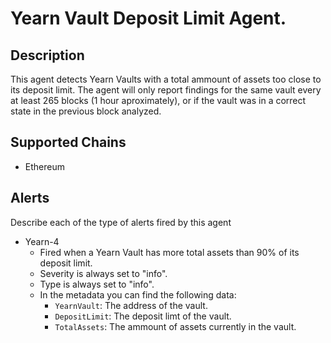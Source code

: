 # Yearn Vault Deposit Limit Agent.

## Description

This agent detects Yearn Vaults with a total ammount of assets too close to its deposit limit. The agent will only report findings for the same vault every at least 265 blocks (1 hour aproximately), or if the vault was in a correct state in the previous block analyzed.

## Supported Chains

- Ethereum

## Alerts

Describe each of the type of alerts fired by this agent

- Yearn-4
  - Fired when a Yearn Vault has more total assets than 90% of its deposit limit.
  - Severity is always set to "info".
  - Type is always set to "info".
  - In the metadata you can find the following data:
    - `YearnVault`: The address of the vault.
    - `DepositLimit`: The deposit limt of the vault.
    - `TotalAssets`: The ammount of assets currently in the vault.

